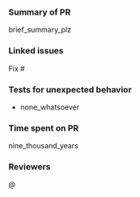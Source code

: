 ### Summary of PR
brief_summary_plz

### Linked issues
Fix #

### Tests for unexpected behavior
- none_whatsoever

### Time spent on PR
nine_thousand_years

### Reviewers
@
